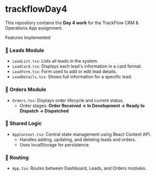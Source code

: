 # trackflowDay4
This repository contains the **Day 4 work** for the TrackFlow CRM & Operations App assignment.

Features Implemented

### 🔹 Leads Module
- `LeadList.tsx`: Lists all leads in the system.
- `LeadCard.tsx`: Displays each lead's information in a card format.
- `LeadForm.tsx`: Form used to add or edit lead details.
- `LeadDetails.tsx`: Shows full information for a specific lead.

### 🔹 Orders Module
- `Orders.tsx`: Displays order lifecycle and current status.
  - Order stages: **Order Received → In Development → Ready to Dispatch → Dispatched**

### 🔹 Shared Logic
- `AppContext.tsx`: Central state management using React Context API.
  - Handles adding, updating, and deleting leads and orders.
  - Uses localStorage for persistence.

### 🔹 Routing
- `App.tsx`: Routes between Dashboard, Leads, and Orders modules.


